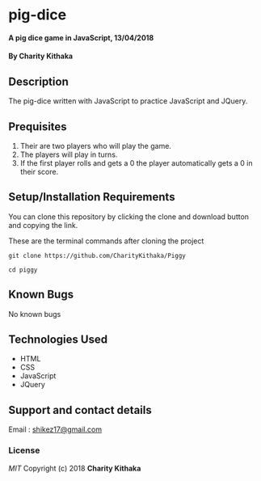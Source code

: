 # pig-dice

#### A pig dice game  in JavaScript, 13/04/2018

#### By **Charity Kithaka**

## Description
The pig-dice written with JavaScript to practice JavaScript and JQuery.

## Prequisites
1. Their are two players who will play the game.
2. The players will play in turns.
3. If the first player rolls and gets a 0 the player automatically gets a 0 in their score.

## Setup/Installation Requirements
You can clone this repository by clicking the clone and download button and copying the link. 

These are the terminal commands after cloning the project
```
git clone https://github.com/CharityKithaka/Piggy

cd piggy
```

## Known Bugs
No known bugs

## Technologies Used
* HTML
* CSS
* JavaScript
* JQuery

## Support and contact details
Email : shikez17@gmail.com

### License
*MIT*
Copyright (c) 2018 **Charity Kithaka**
